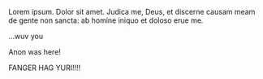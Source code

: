 Lorem ipsum. Dolor sit amet. Judica me, Deus, et discerne causam meam de gente non sancta: ab homine iniquo et doloso erue me.












































...wuv you


Anon was here!

FANGER HAG YURI!!!!